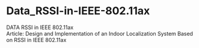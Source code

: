 # Data_RSSI-in-IEEE-802.11ax
DATA RSSI in IEEE 802.11ax <br>
Article: Design and Implementation of an Indoor Localization System
Based on RSSI in IEEE 802.11ax


